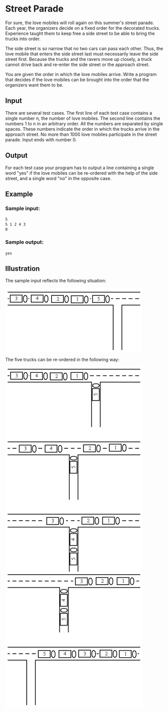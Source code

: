 # Street Parade

For sure, the love mobiles will roll again on this summer's street parade. Each year, the organizers decide on a fixed order for the decorated trucks. Experience taught them to keep free a side street to be able to bring the trucks into order.

The side street is so narrow that no two cars can pass each other. Thus, the love mobile that enters the side street last must necessarily leave the side street first. Because the trucks and the
ravers move up closely, a truck cannot drive back and re-enter the side street or the approach street.

You are given the order in which the love mobiles arrive. Write a program that decides if the love mobiles can be brought into the order that the organizers want them to be.

## Input

There are several test cases. The first line of each test case contains a single number n, the number of love mobiles. The second line contains the numbers 1 to n in an arbitrary order. All the
numbers are separated by single spaces. These numbers indicate the order in which the trucks arrive in the approach street. No more than 1000 love mobiles participate in the street parade.
Input ends with number 0.

## Output

For each test case your program has to output a line containing a single word "yes" if the love mobiles can be re-ordered with the help of the side street, and a single word "no" in the opposite case.

## Example

### Sample input:

    5
    5 1 2 4 3
    0

### Sample output:

    yes

## Illustration

The sample input reflects the following situation:

<img src="./assets/fig1.png">

The five trucks can be re-ordered in the following way:

<img src="./assets/fig2.png">
<img src="./assets/fig3.png">
